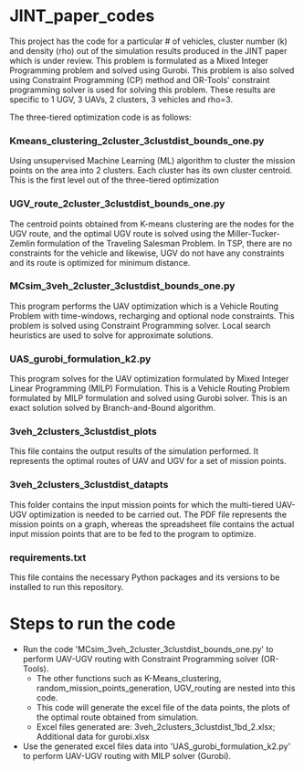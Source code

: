 # JINT_paper_codes

This project has the code for a particular # of vehicles, cluster number (k) and density (rho) out of the simulation results produced in the JINT paper which is under review. This problem is formulated as a Mixed Integer Programming problem and solved using Gurobi. This problem is also solved using Constraint Programming (CP) method and OR-Tools' constraint programming solver is used for solving this problem. These results are specific to 1 UGV, 3 UAVs, 2 clusters, 3 vehicles and rho=3.

The three-tiered optimization code is as follows:

### Kmeans_clustering_2cluster_3clustdist_bounds_one.py 
Using unsupervised Machine Learning (ML) algorithm to cluster the mission points on the area into 2 clusters. Each cluster has its own cluster centroid. This is the first level out of the three-tiered optimization

### UGV_route_2cluster_3clustdist_bounds_one.py
The centroid points obtained from K-means clustering are the nodes for the UGV route, and the optimal UGV route is solved using the Miller-Tucker-Zemlin formulation of the Traveling Salesman Problem. In TSP, there are no constraints for the vehicle and likewise, UGV do not have any constraints and its route is optimized for minimum distance.

### MCsim_3veh_2cluster_3clustdist_bounds_one.py
This program performs the UAV optimization which is a Vehicle Routing Problem with time-windows, recharging and optional node constraints. This problem is solved using Constraint Programming solver. Local search heuristics are used to solve for approximate solutions. 

### UAS_gurobi_formulation_k2.py
This program solves for the UAV optimization formulated by Mixed Integer Linear Programming (MILP) Formulation. This is a Vehicle Routing Problem formulated by MILP formulation and solved using Gurobi solver. This is an exact solution solved by Branch-and-Bound algorithm.

### 3veh_2clusters_3clustdist_plots
This file contains the output results of the simulation performed. It represents the optimal routes of UAV and UGV for a set of mission points.

### 3veh_2clusters_3clustdist_datapts
This folder contains the input mission points for which the multi-tiered UAV-UGV optimization is needed to be carried out. The PDF file represents the mission points on a graph, whereas the spreadsheet file contains the actual input mission points that are to be fed to the program to optimize.

### requirements.txt
This file contains the necessary Python packages and its versions to be installed to run this repository.

# Steps to run the code

* Run the code 'MCsim_3veh_2cluster_3clustdist_bounds_one.py' to perform UAV-UGV routing with Constraint Programming solver (OR-Tools).
    * The other functions such as K-Means_clustering, random_mission_points_generation, UGV_routing are nested into this code.
    * This code will generate the excel file of the data points, the plots of the optimal route obtained from simulation.
    * Excel files generated are: 3veh_2clusters_3clustdist_1bd_2.xlsx; Additional data for gurobi.xlsx
* Use the generated excel files data into 'UAS_gurobi_formulation_k2.py' to perform UAV-UGV routing with MILP solver (Gurobi).
